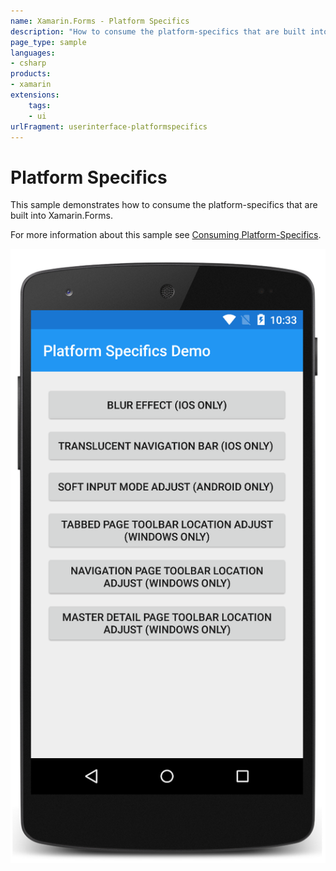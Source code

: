 ```yaml
---
name: Xamarin.Forms - Platform Specifics
description: "How to consume the platform-specifics that are built into Xamarin.Forms (UI)"
page_type: sample
languages:
- csharp
products:
- xamarin
extensions:
    tags:
    - ui
urlFragment: userinterface-platformspecifics
---
```

# Platform Specifics

This sample demonstrates how to consume the platform-specifics that are built into Xamarin.Forms.

For more information about this sample see [Consuming Platform-Specifics](https://docs.microsoft.com/xamarin/xamarin-forms/platform/platform-specifics/).

![Platform Specifics application screenshot](Screenshots/01Android.png "Platform Specifics application screenshot")
